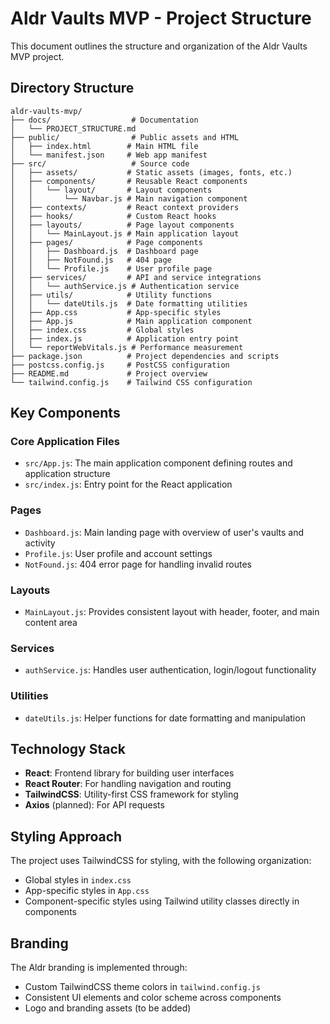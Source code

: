 # Aldr Vaults MVP - Project Structure

This document outlines the structure and organization of the Aldr Vaults MVP project.

## Directory Structure

```
aldr-vaults-mvp/
├── docs/                  # Documentation
│   └── PROJECT_STRUCTURE.md
├── public/                # Public assets and HTML
│   ├── index.html        # Main HTML file
│   └── manifest.json     # Web app manifest
├── src/                   # Source code
│   ├── assets/           # Static assets (images, fonts, etc.)
│   ├── components/       # Reusable React components
│   │   └── layout/       # Layout components
│   │       └── Navbar.js # Main navigation component
│   ├── contexts/         # React context providers
│   ├── hooks/            # Custom React hooks
│   ├── layouts/          # Page layout components
│   │   └── MainLayout.js # Main application layout
│   ├── pages/            # Page components
│   │   ├── Dashboard.js  # Dashboard page
│   │   ├── NotFound.js   # 404 page
│   │   └── Profile.js    # User profile page
│   ├── services/         # API and service integrations
│   │   └── authService.js # Authentication service
│   ├── utils/            # Utility functions
│   │   └── dateUtils.js  # Date formatting utilities
│   ├── App.css           # App-specific styles
│   ├── App.js            # Main application component
│   ├── index.css         # Global styles
│   ├── index.js          # Application entry point
│   └── reportWebVitals.js # Performance measurement
├── package.json          # Project dependencies and scripts
├── postcss.config.js     # PostCSS configuration
├── README.md             # Project overview
└── tailwind.config.js    # Tailwind CSS configuration
```

## Key Components

### Core Application Files

- `src/App.js`: The main application component defining routes and application structure
- `src/index.js`: Entry point for the React application

### Pages

- `Dashboard.js`: Main landing page with overview of user's vaults and activity
- `Profile.js`: User profile and account settings
- `NotFound.js`: 404 error page for handling invalid routes

### Layouts

- `MainLayout.js`: Provides consistent layout with header, footer, and main content area

### Services

- `authService.js`: Handles user authentication, login/logout functionality

### Utilities

- `dateUtils.js`: Helper functions for date formatting and manipulation

## Technology Stack

- **React**: Frontend library for building user interfaces
- **React Router**: For handling navigation and routing
- **TailwindCSS**: Utility-first CSS framework for styling
- **Axios** (planned): For API requests

## Styling Approach

The project uses TailwindCSS for styling, with the following organization:

- Global styles in `index.css`
- App-specific styles in `App.css`
- Component-specific styles using Tailwind utility classes directly in components

## Branding

The Aldr branding is implemented through:

- Custom TailwindCSS theme colors in `tailwind.config.js`
- Consistent UI elements and color scheme across components
- Logo and branding assets (to be added)